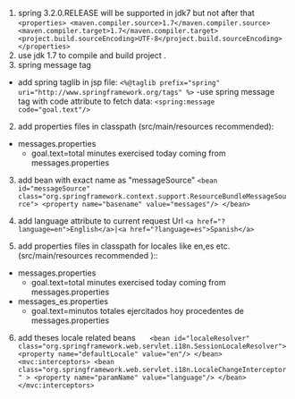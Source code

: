 1.   spring 3.2.0.RELEASE will be supported in jdk7 but not after that
     `<properties>
     <maven.compiler.source>1.7</maven.compiler.source>
     <maven.compiler.target>1.7</maven.compiler.target>
     <project.build.sourceEncoding>UTF-8</project.build.sourceEncoding>
     </properties>`
2. use jdk 1.7 to compile and build project .
3. spring message tag
- add spring taglib in jsp file:
  `<%@taglib prefix="spring" uri="http://www.springframework.org/tags" %>`
-use spring message tag with code attribute to fetch data:
  `<spring:message code="goal.text"/>`

2. add properties files in classpath (src/main/resources recommended):
- messages.properties
  - goal.text=total minutes exercised today coming from messages.properties

3. add bean with exact name as "messageSource"
`
   <bean id="messageSource" class="org.springframework.context.support.ResourceBundleMessageSource">
   <property name="basename" value="messages"/>
   </bean>
`


4. add language attribute to current request Url
`
<a href="?language=en">English</a>|<a href="?language=es">Spanish</a>
`
5. add properties files in classpath for locales like en,es etc.(src/main/resources recommended )::
- messages.properties 
  - goal.text=total minutes exercised today coming from messages.properties
- messages_es.properties
  - goal.text=minutos totales ejercitados hoy procedentes de messages.properties 

6. add theses locale related beans
`   
    <bean id="localeResolver" class="org.springframework.web.servlet.i18n.SessionLocaleResolver">
        <property name="defaultLocale" value="en"/>
    </bean> 
    <mvc:interceptors>
        <bean class="org.springframework.web.servlet.i18n.LocaleChangeInterceptor" >
            <property name="paramName" value="language"/>
        </bean>
    </mvc:interceptors>
`
